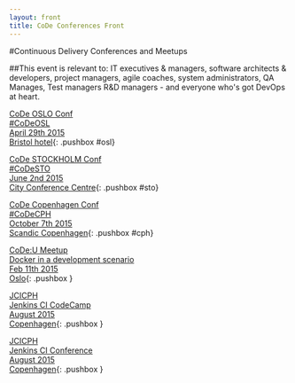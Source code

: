 ```yaml
---
layout: front
title: CoDe Conferences Front
---
```


#Continuous Delivery Conferences and Meetups

##This event is relevant to:
IT executives & managers, software architects & developers, project managers, agile coaches, system administrators, QA Manages, Test managers R&D managers - and everyone who's got DevOps at heart.


[CoDe OSLO Conf<br/>
#CoDeOSL<br/>
April 29th 2015<br/>
Bristol hotel](http://www.code-conf.com/osl15){: .pushbox #osl}

[CoDe STOCKHOLM Conf<br/>
#CoDeSTO<br/>
June 2nd 2015<br/>
City Conference Centre](http://www.code-conf.com/sto15){: .pushbox #sto}

[CoDe Copenhagen Conf<br/>
#CoDeCPH<br/>
October 7th 2015<br/>
Scandic Copenhagen](http://www.code-conf.com/cph15){: .pushbox #cph}

[CoDe:U Meetup<br/>
Docker in a development scenario<br/>
Feb 11th 2015<br/>
Oslo](http://www.meetup.com/code-u/events/219713474/){: .pushbox }

[JCICPH<br/>
Jenkins CI CodeCamp<br/>
August 2015<br/>
Copenhagen](){: .pushbox }

[JCICPH<br/>
Jenkins CI Conference<br/>
August 2015<br/>
Copenhagen](){: .pushbox }
